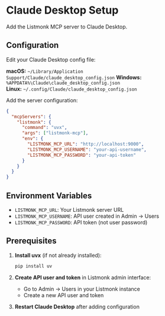 # Claude Desktop Setup

Add the Listmonk MCP server to Claude Desktop.

## Configuration

Edit your Claude Desktop config file:

**macOS:** `~/Library/Application Support/Claude/claude_desktop_config.json`
**Windows:** `%APPDATA%\Claude\claude_desktop_config.json`  
**Linux:** `~/.config/Claude/claude_desktop_config.json`

Add the server configuration:

```json
{
  "mcpServers": {
    "listmonk": {
      "command": "uvx",
      "args": ["listmonk-mcp"],
      "env": {
        "LISTMONK_MCP_URL": "http://localhost:9000",
        "LISTMONK_MCP_USERNAME": "your-api-username",
        "LISTMONK_MCP_PASSWORD": "your-api-token"
      }
    }
  }
}
```

## Environment Variables

- `LISTMONK_MCP_URL`: Your Listmonk server URL
- `LISTMONK_MCP_USERNAME`: API user created in Admin → Users  
- `LISTMONK_MCP_PASSWORD`: API token (not user password)

## Prerequisites

1. **Install uvx** (if not already installed):
   ```bash
   pip install uv
   ```

2. **Create API user and token** in Listmonk admin interface:
   - Go to Admin → Users in your Listmonk instance
   - Create a new API user and token

3. **Restart Claude Desktop** after adding configuration
